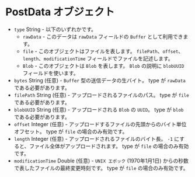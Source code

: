 # PostData オブジェクト

* `type` String - 以下のいずれかです。
  * `rawData` - このデータは `rawData` フィールドの `Buffer` として利用できます。
  * `file` - このオブジェクトはファイルを表します。 `filePath`、`offset`、`length`、`modificationTime` フィールドでファイルを記述します。
  * `Blob` - このオブジェクトは `Blob` を表します。 `Blob` の説明に `blobUUID` フィールドを使います。
* `bytes` String (任意) - `Buffer` 型の送信データの生バイト。 type が `rawData` である必要があります。
* `filePath` String (任意) - アップロードされるファイルのパス。 type が `file` である必要があります。
* `blobUUID` String (任意) - アップロードされる `Blob` の `UUID`。 type が `blob` である必要があります。
* `offset` Integer (任意) - アップロードするファイルの先頭からのバイト単位オフセット。 type が `file` の場合のみ有効です。
* `length` Integer (任意) - アップロードされるファイルのバイト長。 `-1` にすると、ファイル全体がアップロードされます。 type が `file` の場合のみ有効です。
* `modificationTime` Double (任意) - `UNIX エポック` (1970年1月1日) からの秒数で表したファイルの最終変更時刻です。 type が `file` の場合のみ有効です。
